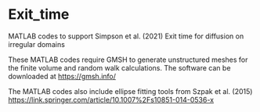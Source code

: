 # Exit_time
MATLAB codes to support Simpson et al. (2021)  Exit time for diffusion on irregular domains

These MATLAB codes require GMSH to generate unstructured meshes for the finite volume and random walk calculations.  The software can be downloaded at https://gmsh.info/

The MATLAB codes also include ellipse fitting tools from Szpak et al. (2015) https://link.springer.com/article/10.1007%2Fs10851-014-0536-x
